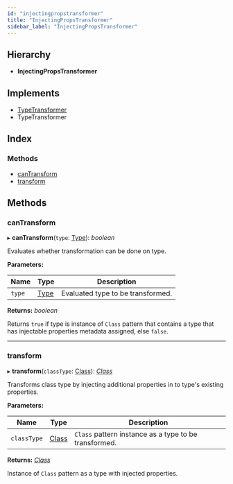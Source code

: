 ```yaml
---
id: "injectingpropstransformer"
title: "InjectingPropsTransformer"
sidebar_label: "InjectingPropsTransformer"
---
```


## Hierarchy

* **InjectingPropsTransformer**

## Implements

* [TypeTransformer](../interfaces/types.typetransformer.md)
* TypeTransformer

## Index

### Methods

* [canTransform](injectingpropstransformer.md#cantransform)
* [transform](injectingpropstransformer.md#transform)

## Methods

###  canTransform

▸ **canTransform**(`type`: [Type](../modules/types.md#type)): *boolean*

Evaluates whether transformation can be done on type.

**Parameters:**

Name | Type | Description |
------ | ------ | ------ |
`type` | [Type](../modules/types.md#type) | Evaluated type to be transformed. |

**Returns:** *boolean*

Returns `true` if type is instance of `Class` pattern that contains a type that has injectable properties metadata assigned, else `false`.

___

###  transform

▸ **transform**(`classType`: [Class](class.md)): *[Class](class.md)*

Transforms class type by injecting additional properties in to type's existing properties.

**Parameters:**

Name | Type | Description |
------ | ------ | ------ |
`classType` | [Class](class.md) | `Class` pattern instance as a type to be transformed. |

**Returns:** *[Class](class.md)*

Instance of `Class` pattern as a type with injected properties.
